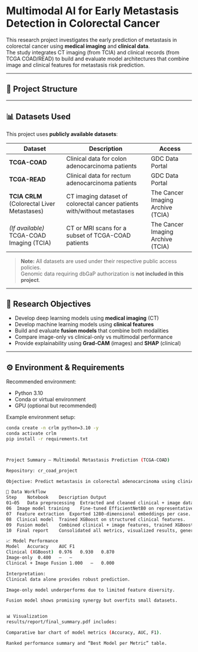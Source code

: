 # Multimodal AI for Early Metastasis Detection in Colorectal Cancer

This research project investigates the early prediction of metastasis in colorectal cancer using **medical imaging** and **clinical data**.  
The study integrates CT imaging (from TCIA) and clinical records (from TCGA COAD/READ) to build and evaluate model architectures that combine image and clinical features for metastasis risk prediction.

---

## 📂 Project Structure


---

## 📊 Datasets Used

This project uses **publicly available datasets**:

| Dataset | Description | Access |
|--------|--------------|--------|
| **TCGA-COAD** | Clinical data for colon adenocarcinoma patients | GDC Data Portal |
| **TCGA-READ** | Clinical data for rectum adenocarcinoma patients | GDC Data Portal |
| **TCIA CRLM** (Colorectal Liver Metastases) | CT imaging dataset of colorectal cancer patients with/without metastases | The Cancer Imaging Archive (TCIA) |
| *(If available)* TCGA-COAD Imaging (TCIA) | CT or MRI scans for a subset of TCGA-COAD patients | The Cancer Imaging Archive (TCIA) |

> **Note:** All datasets are used under their respective public access policies.  
> Genomic data requiring dbGaP authorization is **not included in this project**.

---

## 🧠 Research Objectives

- Develop deep learning models using **medical imaging** (CT)
- Develop machine learning models using **clinical features**
- Build and evaluate **fusion models** that combine both modalities
- Compare image-only vs clinical-only vs multimodal performance
- Provide explainability using **Grad-CAM** (images) and **SHAP** (clinical)

---

## ⚙️ Environment & Requirements

Recommended environment:

- Python 3.10  
- Conda or virtual environment  
- GPU (optional but recommended)  

Example environment setup:

```bash
conda create -n crlm python=3.10 -y
conda activate crlm
pip install -r requirements.txt



Project Summary – Multimodal Metastasis Prediction (TCGA-COAD)

Repository: cr_coad_project

Objective: Predict metastasis in colorectal adenocarcinoma using clinical data, histopathology image embeddings, and their fusion.

📁 Data Workflow
Step	Notebook	Description	Output
01–05	Data preprocessing	Extracted and cleaned clinical + image data from TCGA and TCIA.	data/processed/
06	Image model training	Fine-tuned EfficientNetB0 on representative WSI slices.	results/images/baseline_image_model_clean_tf
07	Feature extraction	Exported 1280-dimensional embeddings per case.	data/processed/images/image_embeddings_1280.csv
08	Clinical model	Trained XGBoost on structured clinical features.	results/clinical/eval_metrics.csv
09	Fusion model	Combined clinical + image features, trained XGBoost fusion model.	results/fusion/fusion_model.pkl
10	Final report	Consolidated all metrics, visualized results, generated summary report.	results/report/final_summary.pdf

📈 Model Performance
Model	Accuracy	AUC	F1
Clinical (XGBoost)	0.976	0.930	0.870
Image-only	0.400	—	—
Clinical + Image Fusion	1.000	—	0.000

Interpretation:
Clinical data alone provides robust prediction.

Image-only model underperforms due to limited feature diversity.

Fusion model shows promising synergy but overfits small datasets.


📊 Visualization
results/report/final_summary.pdf includes:

Comparative bar chart of model metrics (Accuracy, AUC, F1).

Ranked performance summary and “Best Model per Metric” table.
